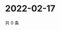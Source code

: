 # 2022-02-17

共 0 条

<!-- BEGIN WEIBO -->
<!-- 最后更新时间 Thu Feb 17 2022 05:12:50 GMT+0800 (China Standard Time) -->

<!-- END WEIBO -->
